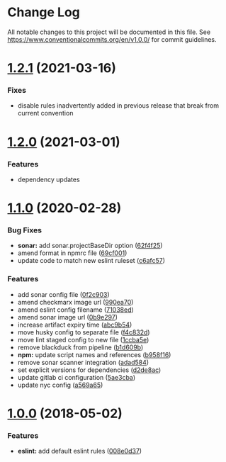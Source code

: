 # Change Log

All notable changes to this project will be documented in this file. See https://www.conventionalcommits.org/en/v1.0.0/ for commit guidelines.

# [1.2.1](https://github.com/dwp/eslint-config-mocha/compare/1.2.0...1.2.1) (2021-03-16)

### Fixes

* disable rules inadvertently added in previous release that break from current convention



# [1.2.0](https://github.com/dwp/eslint-config-mocha/compare/1.1.0...1.2.0) (2021-03-01)

### Features

* dependency updates



# [1.1.0](https://github.com/dwp/eslint-config-mocha/compare/1.0.0...1.1.0) (2020-02-28)


### Bug Fixes

* **sonar:** add sonar.projectBaseDir option ([62f4f25](https://github.com/dwp/eslint-config-mocha/commit/62f4f25622f53c9214ecaa6a882a81ecf28781c2))
* amend format in npmrc file ([69cf001](https://github.com/dwp/eslint-config-mocha/commit/69cf00137c8ee74d60eead9fdcb8e87a15ef08d3))
* update code to match new eslint ruleset ([c6afc57](https://github.com/dwp/eslint-config-mocha/commit/c6afc5782e850924d3e6b91a16893cab798a6ad5))


### Features

* add sonar config file ([0f2c903](https://github.com/dwp/eslint-config-mocha/commit/0f2c9035242b1ddd1ab6f78dde8899b64db0ef5c))
* amend checkmarx image url ([990ea70](https://github.com/dwp/eslint-config-mocha/commit/990ea703cded3bb98725a34282fdc6b14143b63b))
* amend eslint config filename ([71038ed](https://github.com/dwp/eslint-config-mocha/commit/71038ed371289d40d46041cd684cacb01bac3a1c))
* amend sonar image url ([0b9e297](https://github.com/dwp/eslint-config-mocha/commit/0b9e297fbacfced5b4546434e05e410dd6424d1a))
* increase artifact expiry time ([abc9b54](https://github.com/dwp/eslint-config-mocha/commit/abc9b54133b4ffad64d10d438f8cf5719fa84cc1))
* move husky config to separate file ([f4c832d](https://github.com/dwp/eslint-config-mocha/commit/f4c832dbb93daae4a6dd6ae33956f0aa5c361e66))
* move lint staged config to new file ([1ccba5e](https://github.com/dwp/eslint-config-mocha/commit/1ccba5e8aba0dd247e3367706ce10cd2d0bfdb6f))
* remove blackduck from pipeline ([b1d609b](https://github.com/dwp/eslint-config-mocha/commit/b1d609b10f737e921c63c50ec92b37065a91cec3))
* **npm:** update script names and references ([b958f16](https://github.com/dwp/eslint-config-mocha/commit/b958f1668cf9d54ff14551b1199ae7b3589ac16a))
* remove sonar scanner integration ([adad584](https://github.com/dwp/eslint-config-mocha/commit/adad58410ea6e4c5dcc95c72458985478911e605))
* set explicit versions for dependencies ([d2de8ac](https://github.com/dwp/eslint-config-mocha/commit/d2de8ac576675831d6a96e1139977abca2dc7bfb))
* update gitlab ci configuration ([5ae3cba](https://github.com/dwp/eslint-config-mocha/commit/5ae3cbab7d747e58fad31132c4f7e5a8585dae47))
* update nyc config ([a569a65](https://github.com/dwp/eslint-config-mocha/commit/a569a650cb95dd8ed45bb248b280dfba906f3596))



# [1.0.0](https://github.com/dwp/eslint-config-mocha/compare/008e0d37...1.0.0) (2018-05-02)


### Features

* **eslint:** add default eslint rules ([008e0d37](https://github.com/dwp/eslint-config-mocha/commit/008e0d3763dfd390a691551356675071135cc10b))
